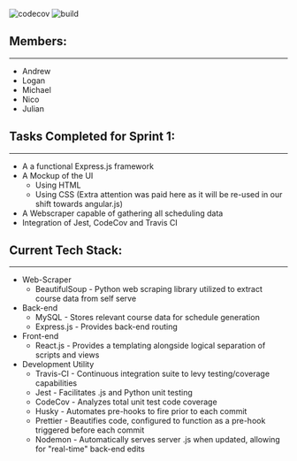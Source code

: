 ![codecov](https://img.shields.io/codecov/c/github/upcs/cs-341-project-sq19-golf/master.svg?style=flat-square) ![build](https://img.shields.io/travis/com/upcs/cs-341-project-sq19-golf.svg?style=flat)

## **Members:**

---

- Andrew
- Logan
- Michael
- Nico
- Julian

## **Tasks Completed for Sprint 1:**

---

- A a functional Express.js framework
- A Mockup of the UI
  - Using HTML
  - Using CSS (Extra attention was paid here as it will be re-used in our shift towards angular.js)
- A Webscraper capable of gathering all scheduling data
- Integration of Jest, CodeCov and Travis CI

## **Current Tech Stack:**

---

- Web-Scraper
  - BeautifulSoup - Python web scraping library utilized to extract course data from self serve
- Back-end
  - MySQL - Stores relevant course data for schedule generation
  - Express.js - Provides back-end routing
- Front-end
  - React.js - Provides a templating alongside logical separation of scripts and views
- Development Utility
  - Travis-CI - Continuous integration suite to levy testing/coverage capabilities
  - Jest - Facilitates .js and Python unit testing
  - CodeCov - Analyzes total unit test code coverage
  - Husky - Automates pre-hooks to fire prior to each commit
  - Prettier - Beautifies code, configured to function as a pre-hook triggered before each commit
  - Nodemon - Automatically serves server .js when updated, allowing for "real-time" back-end edits
